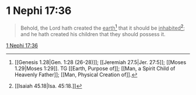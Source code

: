 # 1 Nephi 17:36

> Behold, the Lord hath created the <u>earth</u>[^a] that it should be <u>inhabited</u>[^b]; and he hath created his children that they should possess it.

[1 Nephi 17:36](https://www.churchofjesuschrist.org/study/scriptures/bofm/1-ne/17?lang=eng&id=p36#p36)


[^a]: [[Genesis 1.28|Gen. 1:28 (26-28)]]; [[Jeremiah 27.5|Jer. 27:5]]; [[Moses 1.29|Moses 1:29]]. TG [[Earth, Purpose of]]; [[Man, a Spirit Child of Heavenly Father]]; [[Man, Physical Creation of]].
[^b]: [[Isaiah 45.18|Isa. 45:18.]]

